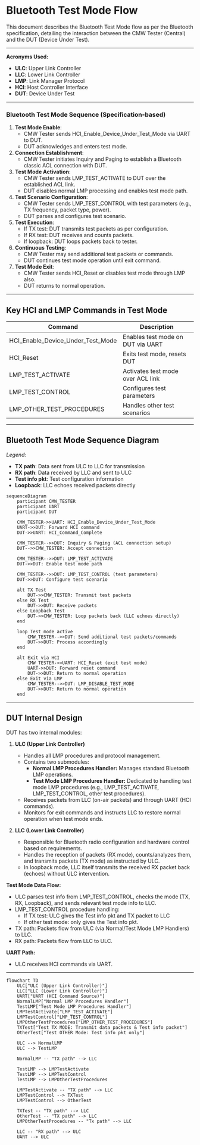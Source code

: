 # Bluetooth Test Mode Flow

This document describes the Bluetooth Test Mode flow as per the Bluetooth specification, detailing the interaction between the CMW Tester (Central) and the DUT (Device Under Test).

---

**Acronyms Used:**
- **ULC**: Upper Link Controller
- **LLC**: Lower Link Controller
- **LMP**: Link Manager Protocol
- **HCI**: Host Controller Interface
- **DUT**: Device Under Test

---

### Bluetooth Test Mode Sequence (Specification-based)

1. **Test Mode Enable**: 
   - CMW Tester sends HCI_Enable_Device_Under_Test_Mode via UART to DUT.
   - DUT acknowledges and enters test mode.
2. **Connection Establishment**:
   - CMW Tester initiates Inquiry and Paging to establish a Bluetooth classic ACL connection with DUT.
3. **Test Mode Activation**:
   - CMW Tester sends LMP_TEST_ACTIVATE to DUT over the established ACL link.
   - DUT disables normal LMP processing and enables test mode path.
4. **Test Scenario Configuration**:
   - CMW Tester sends LMP_TEST_CONTROL with test parameters (e.g., TX frequency, packet type, power).
   - DUT parses and configures test scenario.
5. **Test Execution**:
   - If TX test: DUT transmits test packets as per configuration.
   - If RX test: DUT receives and counts packets.
   - If loopback: DUT loops packets back to tester.
6. **Continuous Testing**:
   - CMW Tester may send additional test packets or commands.
   - DUT continues test mode operation until exit command.
7. **Test Mode Exit**:
   - CMW Tester sends HCI_Reset or disables test mode through LMP also.
   - DUT returns to normal operation.

---

## Key HCI and LMP Commands in Test Mode

| Command                | Description                                      |
|------------------------|--------------------------------------------------|
| HCI_Enable_Device_Under_Test_Mode | Enables test mode on DUT via UART         |
| HCI_Reset                         | Exits test mode, resets DUT               |
| LMP_TEST_ACTIVATE                 | Activates test mode over ACL link         |
| LMP_TEST_CONTROL                  | Configures test parameters                |
| LMP_OTHER_TEST_PROCEDURES         | Handles other test scenarios              |

---

## Bluetooth Test Mode Sequence Diagram

_Legend:_
- **TX path**: Data sent from ULC to LLC for transmission
- **RX path**: Data received by LLC and sent to ULC
- **Test info pkt**: Test configuration information
- **Loopback**: LLC echoes received packets directly

```mermaid
sequenceDiagram
    participant CMW_TESTER
    participant UART
    participant DUT

    CMW_TESTER->>UART: HCI_Enable_Device_Under_Test_Mode
    UART->>DUT: Forward HCI command
    DUT->>UART: HCI_Command_Complete

    CMW_TESTER-->>DUT: Inquiry & Paging (ACL connection setup)
    DUT-->>CMW_TESTER: Accept connection

    CMW_TESTER-->>DUT: LMP_TEST_ACTIVATE
    DUT->>DUT: Enable test mode path

    CMW_TESTER-->>DUT: LMP_TEST_CONTROL (test parameters)
    DUT->>DUT: Configure test scenario

    alt TX Test
        DUT->>CMW_TESTER: Transmit test packets
    else RX Test
        DUT->>DUT: Receive packets
    else Loopback Test
        DUT->>CMW_TESTER: Loop packets back (LLC echoes directly)
    end

    loop Test mode active
        CMW_TESTER-->>DUT: Send additional test packets/commands
        DUT->>DUT: Process accordingly
    end

    alt Exit via HCI
        CMW_TESTER->>UART: HCI_Reset (exit test mode)
        UART->>DUT: Forward reset command
        DUT->>DUT: Return to normal operation
    else Exit via LMP
        CMW_TESTER-->>DUT: LMP_DISABLE_TEST_MODE
        DUT->>DUT: Return to normal operation
    end
```

---

## DUT Internal Design

DUT has two internal modules:
1. **ULC (Upper Link Controller)**  
   - Handles all LMP procedures and protocol management.
   - Contains two submodules:
     - **Normal LMP Procedures Handler:** Manages standard Bluetooth LMP operations.
     - **Test Mode LMP Procedures Handler:** Dedicated to handling test mode LMP procedures (e.g., LMP_TEST_ACTIVATE, LMP_TEST_CONTROL, other test procedures).
   - Receives packets from LLC (on-air packets) and through UART (HCI commands).
   - Monitors for exit commands and instructs LLC to restore normal operation when test mode ends.

2. **LLC (Lower Link Controller)**  
   - Responsible for Bluetooth radio configuration and hardware control based on requirements.
   - Handles the reception of packets (RX mode), counts/analyzes them, and transmits packets (TX mode) as instructed by ULC.
   - In loopback mode, LLC itself transmits the received RX packet back (echoes) without ULC intervention.

**Test Mode Data Flow:**
- ULC parses test info from LMP_TEST_CONTROL, checks the mode (TX, RX, Loopback), and sends relevant test mode info to LLC.
- LMP_TEST_CONTROL procedure handling:
    - If TX test: ULC gives the Test info pkt and TX packet to LLC
    - If other test mode: only gives the Test info pkt.
- TX path: Packets flow from ULC (via Normal/Test Mode LMP Handlers) to LLC.
- RX path: Packets flow from LLC to ULC.

**UART Path:**
- ULC receives HCI commands via UART.

---

```mermaid
flowchart TD
    ULC["ULC (Upper Link Controller)"]
    LLC["LLC (Lower Link Controller)"]
    UART["UART (HCI Command Source)"]
    NormalLMP["Normal LMP Procedures Handler"]
    TestLMP["Test Mode LMP Procedures Handler"]
    LMPTestActivate["LMP_TEST_ACTIVATE"]
    LMPTestControl["LMP_TEST_CONTROL"]
    LMPOtherTestProcedures["LMP_OTHER_TEST_PROCEDURES"]
    TXTest["Test TX MODE: Transmit data packets & Test info packet"]
    OtherTest["Test OTHER Mode: Test info pkt only"]

    ULC --> NormalLMP
    ULC --> TestLMP

    NormalLMP -- "TX path" --> LLC

    TestLMP --> LMPTestActivate
    TestLMP --> LMPTestControl
    TestLMP --> LMPOtherTestProcedures

    LMPTestActivate -- "TX path" --> LLC
    LMPTestControl --> TXTest
    LMPTestControl --> OtherTest

    TXTest -- "TX path" --> LLC
    OtherTest -- "TX path" --> LLC
    LMPOtherTestProcedures -- "Tx path" --> LLC

    LLC -- "RX path" --> ULC
    UART --> ULC
```



